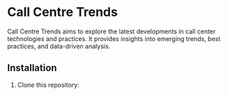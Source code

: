 # Call Centre Trends
Call Centre Trends aims to explore the latest developments in call center technologies and practices. It provides insights into emerging trends, best practices, and data-driven analysis.
## Installation
1. Clone this repository:
